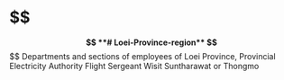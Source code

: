 # $$
****$$
**# Loei-Province-region**
$$****
$$
Departments and sections of employees of Loei Province, Provincial Electricity Authority Flight Sergeant Wisit Suntharawat or Thongmo
```******
